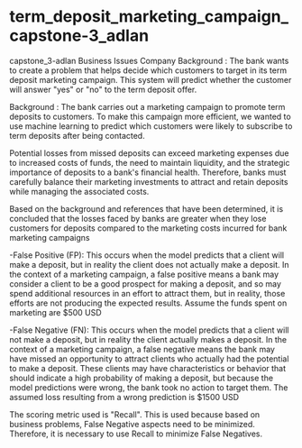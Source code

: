 # term_deposit_marketing_campaign_capstone-3_adlan
capstone_3-adlan
Business Issues
Company Background : The bank wants to create a problem that helps decide which customers to target in its term deposit marketing campaign. This system will predict whether the customer will answer "yes" or "no" to the term deposit offer.

Background : The bank carries out a marketing campaign to promote term deposits to customers. To make this campaign more efficient, we wanted to use machine learning to predict which customers were likely to subscribe to term deposits after being contacted.

Potential losses from missed deposits can exceed marketing expenses due to increased costs of funds, the need to maintain liquidity, and the strategic importance of deposits to a bank's financial health. Therefore, banks must carefully balance their marketing investments to attract and retain deposits while managing the associated costs.

Based on the background and references that have been determined, it is concluded that the losses faced by banks are greater when they lose customers for deposits compared to the marketing costs incurred for bank marketing campaigns

-False Positive (FP): This occurs when the model predicts that a client will make a deposit, but in reality the client does not actually make a deposit. In the context of a marketing campaign, a false positive means a bank may consider a client to be a good prospect for making a deposit, and so may spend additional resources in an effort to attract them, but in reality, those efforts are not producing the expected results. Assume the funds spent on marketing are $500 USD

-False Negative (FN): This occurs when the model predicts that a client will not make a deposit, but in reality the client actually makes a deposit. In the context of a marketing campaign, a false negative means the bank may have missed an opportunity to attract clients who actually had the potential to make a deposit. These clients may have characteristics or behavior that should indicate a high probability of making a deposit, but because the model predictions were wrong, the bank took no action to target them. The assumed loss resulting from a wrong prediction is $1500 USD

The scoring metric used is "Recall". This is used because based on business problems, False Negative aspects need to be minimized. Therefore, it is necessary to use Recall to minimize False Negatives.
